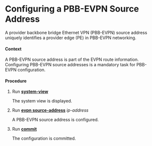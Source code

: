 Configuring a PBB-EVPN Source Address
=====================================

A provider backbone bridge Ethernet VPN (PBB-EVPN) source address uniquely identifies a provider edge (PE) in PBB-EVPN networking.

#### Context

A PBB-EVPN source address is part of the EVPN route information. Configuring PBB-EVPN source addresses is a mandatory task for PBB-EVPN configuration.


#### Procedure

1. Run [**system-view**](cmdqueryname=system-view)
   
   
   
   The system view is displayed.
2. Run [**evpn source-address**](cmdqueryname=evpn+source-address) *ip-address*
   
   
   
   A PBB-EVPN source address is configured.
3. Run [**commit**](cmdqueryname=commit)
   
   
   
   The configuration is committed.